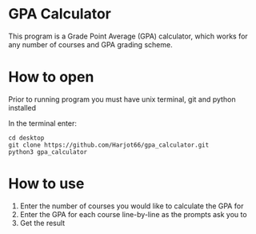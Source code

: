 # GPA Calculator

This program is a Grade Point Average (GPA) calculator, which works for any number of courses and GPA grading scheme.

# How to open

Prior to running program you must have unix terminal, git and python installed

In the terminal enter:
```
cd desktop
git clone https://github.com/Harjot66/gpa_calculator.git
python3 gpa_calculator
```

# How to use

1. Enter the number of courses you would like to calculate the GPA for
2. Enter the GPA for each course line-by-line as the prompts ask you to
3. Get the result
